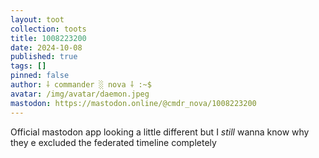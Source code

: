 ```yaml
---
layout: toot
collection: toots
title: 1008223200
date: 2024-10-08
published: true
tags: []
pinned: false
author: ⸸ commander ░ nova ⸸ :~$
avatar: /img/avatar/daemon.jpeg
mastodon: https://mastodon.online/@cmdr_nova/1008223200
---
```


Official mastodon app looking a little different but I _still_ wanna know why they e excluded the federated timeline completely
